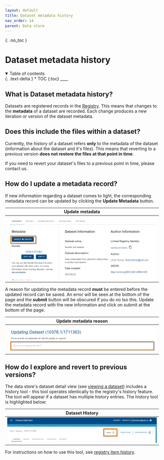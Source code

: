```yaml
---
layout: default
title: Dataset metadata history
nav_order: 14
parent: Data store
---
```


{: .no_toc }

# Dataset metadata history

<details  open markdown="block">
  <summary>
    Table of contents
  </summary>
{: .text-delta }
* TOC
{:toc}
____
</details>

## What is Dataset metadata history?

Datasets are registered records in the [Registry](../provenance/registry/overview). This means that changes to the **metadata** of a dataset are recorded. Each change produces a new iteration or version of the dataset metadata.

## Does this include the files within a dataset?

Currently, the history of a dataset refers **only** to the metadata of the dataset (information about the dataset and it's files). This means that reverting to a previous version **does not restore the files at that point in time**.

If you need to revert your dataset's files to a previous point in time, please contact us.

## How do I update a metadata record?

If new information regarding a dataset comes to light, the corresponding metadata record can be updated by clicking the **Update Metadata** button.

|                                      Update metadata                                     |
| :---------------------------------------------------------------------------------------: |
| <img src="../assets/images/data_store/updateMetadataStep1.png" alt="drawing" width="800"/> |


A reason for updating the metadata record **must** be entered before the updated record can be saved. An error will be seen at the bottom of the page and the **submit** button will be obscured if you do no tso this. Update the metadata record with the new information and click on submit at the bottom of the page.

|                                      Update metadata reason                                     |
| :---------------------------------------------------------------------------------------: |
| <img src="../assets/images/data_store/updateMetadataStep2.png" alt="drawing" width="800"/> |




## How do I explore and revert to previous versions?

The data store's dataset detail view (see [viewing a dataset](./viewing-a-dataset)) includes a history tool - this tool operates identically to the registry's history feature. The tool will appear if a dataset has multiple history entries. The history tool is highlighted below:

|                                      Dataset History                                      |
| :---------------------------------------------------------------------------------------: |
| <img src="../assets/images/data_store/dataset_history.png" alt="drawing" width="800"/> |

For instructions on how to use this tool, see [registry item history](../provenance/registry/item_history).
